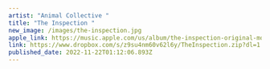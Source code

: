 ```yaml
---
artist: "Animal Collective "
title: "The Inspection "
new_image: /images/the-inspection.jpg
apple_link: https://music.apple.com/us/album/the-inspection-original-motion-picture-soundtrack/1652739721
link: https://www.dropbox.com/s/z9su4nm60v62l6y/TheInspection.zip?dl=1
published_date: 2022-11-22T01:12:06.893Z
---
```

